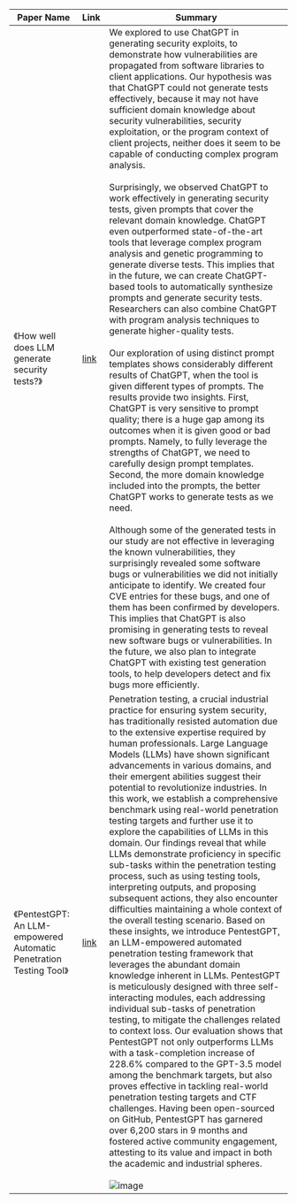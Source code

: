 | Paper Name                                                       | Link                                     | Summary |
|------------------------------------------------------------------|------------------------------------------|----------|
| 《How well does LLM generate security tests?》 | [link](https://arxiv.org/pdf/2310.00710) | We explored to use ChatGPT in generating security exploits, to demonstrate how vulnerabilities are propagated from software libraries to client applications. Our hypothesis was that ChatGPT could not generate tests effectively, because it may not have sufficient domain knowledge about security vulnerabilities, security exploitation, or the program context of client projects, neither does it seem to be capable of conducting complex program analysis. <br><br> Surprisingly, we observed ChatGPT to work effectively in generating security tests, given prompts that cover the relevant domain knowledge. ChatGPT even outperformed state-of-the-art tools that leverage complex program analysis and genetic programming to generate diverse tests. This implies that in the future, we can create ChatGPT-based tools to automatically synthesize prompts and generate security tests. Researchers can also combine ChatGPT with program analysis techniques to generate higher-quality tests. <br><br> Our exploration of using distinct prompt templates shows considerably different results of ChatGPT, when the tool is given different types of prompts. The results provide two insights. First, ChatGPT is very sensitive to prompt quality; there is a huge gap among its outcomes when it is given good or bad prompts. Namely, to fully leverage the strengths of ChatGPT, we need to carefully design prompt templates. Second, the more domain knowledge included into the prompts, the better ChatGPT works to generate tests as we need. <br><br> Although some of the generated tests in our study are not effective in leveraging the known vulnerabilities, they surprisingly revealed some software bugs or vulnerabilities we did not initially anticipate to identify. We created four CVE entries for these bugs, and one of them has been confirmed by developers. This implies that ChatGPT is also promising in generating tests to reveal new software bugs or vulnerabilities. In the future, we also plan to integrate ChatGPT with existing test generation tools, to help developers detect and fix bugs more efficiently. | 
| 《PentestGPT: An LLM-empowered Automatic Penetration Testing Tool》 | [link](https://arxiv.org/abs/2308.06782) | Penetration testing, a crucial industrial practice for ensuring system security, has traditionally resisted automation due to the extensive expertise required by human professionals. Large Language Models (LLMs) have shown significant advancements in various domains, and their emergent abilities suggest their potential to revolutionize industries. In this work, we establish a comprehensive benchmark using real-world penetration testing targets and further use it to explore the capabilities of LLMs in this domain. Our findings reveal that while LLMs demonstrate proficiency in specific sub-tasks within the penetration testing process, such as using testing tools, interpreting outputs, and proposing subsequent actions, they also encounter difficulties maintaining a whole context of the overall testing scenario. Based on these insights, we introduce PentestGPT, an LLM-empowered automated penetration testing framework that leverages the abundant domain knowledge inherent in LLMs. PentestGPT is meticulously designed with three self-interacting modules, each addressing individual sub-tasks of penetration testing, to mitigate the challenges related to context loss. Our evaluation shows that PentestGPT not only outperforms LLMs with a task-completion increase of 228.6% compared to the GPT-3.5 model among the benchmark targets, but also proves effective in tackling real-world penetration testing targets and CTF challenges. Having been open-sourced on GitHub, PentestGPT has garnered over 6,200 stars in 9 months and fostered active community engagement, attesting to its value and impact in both the academic and industrial spheres. <br><br> ![image](https://github.com/user-attachments/assets/b74a9ce0-835f-405e-8e6c-e2b2089cbb4d) |
